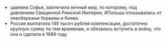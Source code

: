 * царевна Софья, заключила вечный мир, по которому, под давлением Священной Римской Империи, #Польша отказывалась от левобережья Украины и Киева. 
* Россия выплатила 146 тысяч рублей компенсации, достаточно крупную сумму по тем временам, и обязалась вступить в войну, что она и сделала в 1686 году